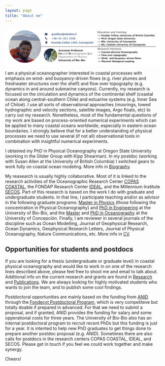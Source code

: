 ```yaml
---
layout: page
title: "About me"
---
```

![Gonzalo](/assets/Profile_image.jpg)


I am a physical oceanographer interested in coastal processes with emphasis on wind- and buoyancy-driven flows (e.g. river plumes and freshwater structures over the shelf) and flow over topography (e.g. dynamics in and around submarine canyons). Currently, my research is focused on the circulation and dynamics of the continental shelf (coastal ocean along central-southern Chile) and estuarine systems (e.g. Inner Sea of Chiloé). I use all sorts of observational approaches (moorings, towed hydrographic and velocity sections, satellite images, Argo floats, etc) to carry out my research. Nonetheless, most of the fundamental questions of my work are based on process-oriented numerical experiments which can be applied to many coastal oceans worldwide, especially in eastern ocean boundaries. I strongly believe that for a better understanding of physical processes we need to use several (if not all) observational tools in combination with insightful numerical experiments.

I obtained my PhD in Physical Oceanography at Oregon State University (working in the Glider Group with Kipp Shearman). In my postdoc (working with Susan Allen at the University of British Columbia) I switched gears to work fully on coastal ocean modeling. More info in [Biography](Biography.md).

My reasearch is usually highly collaborative. Most of it is linked to the research activities of the Oceanographic Research Center [COPAS COASTAL](https://copas-coastal.cl), the FONDAP Research Center [IDEAL](https://centroideal.cl), and the Millennium Institute [SECOS](https://socioecologiacostera.cl). Part of this research is based on the work I do with graduate and undergraduate students. In that line, I participate teaching and/or as advisor in the following graduate programs: [Master in Physics](http://www.ubiobio.cl/mcf/) (those following the concentration in Physical Oceanography) and [PhD in Engineering](https://fi.ubiobio.cl/carrera/doctorado-en-ingenieria/) at the University of Bio-Bio, and the [Master](https://postgrado.udec.cl/programas/programa/magister/4117) and [PhD in Oceanography](https://postgrado.udec.cl/programas/programa/doctorado/4207#:~:text=El%20Programa%20de%20Doctorado%20en,de%20la%20tesis%20de%20grado.) at the University of Concepción. Finally, I am reviewer in several journals of the discipline such as Ocean Modelling, Journal of Geophysical Research, Ocean Dynamics, Geophysical Research Letters, Journal of Physical Oceanography, Nature Communications, etc. More info in [CV](CV.pdf).

## Opportunities for students and postdocs

If you are looking for a thesis (undergraduate or graduate level) in coastal physical oceanography and would like to work in on one of the research lines described above, please feel free to shoot me and email to talk about. Additional info on the current research and grants are found in [Research](Research.md) and [Publications](Publications.md). We are always looking for highly motivated students who wants to join the team, and to publish some cool findings.

Postdoctoral opportunities are mainly based on the funding from [ANID](https://anid.cl) through the [Fondecyt Postdoctoral Program](https://anid.cl/proyectos-de-investigacion/fondecyt-postdoctorado/), which is very competiteve but totally doable if prepared in advanced. For that we need to submit a proposal, and if granted, ANID provides the funding for salary and some opperational costs for three years. The University of Bio-Bio also has an internal postdoctoral program to recruit recent PhDs but this funding is just for a year. It is intented to help new PhD graduates to get things done to prepare another postdoc proposal (e.g. ANID). Sometimes there are also calls for postdocs in the research centers COPAS COASTAL, IDEAL, and SECOS. Please get in touch if you feel we could work together and make synergy.

Cheers!
